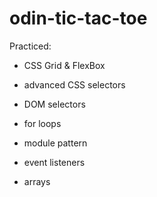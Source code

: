 # odin-tic-tac-toe

Practiced:

- CSS Grid & FlexBox
- advanced CSS selectors

- DOM selectors
- for loops
- module pattern
- event listeners
- arrays
